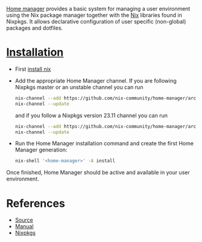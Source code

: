 [Home manager](https://github.com/nix-community/home-manager) provides a basic system for managing a user environment using the Nix package manager together with the [Nix](nix.md) libraries found in Nixpkgs. It allows declarative configuration of user specific (non-global) packages and dotfiles.

# [Installation](https://nix-community.github.io/home-manager/#sec-install-standalone)
- First [install nix](nix.md#installation)
- Add the appropriate Home Manager channel. If you are following Nixpkgs master or an unstable channel you can run

  ```bash
  nix-channel --add https://github.com/nix-community/home-manager/archive/master.tar.gz home-manager
  nix-channel --update
  ```

  and if you follow a Nixpkgs version 23.11 channel you can run

  ```bash
  nix-channel --add https://github.com/nix-community/home-manager/archive/release-23.11.tar.gz home-manager
  nix-channel --update
  ```

- Run the Home Manager installation command and create the first Home Manager generation:

  ```bash
  nix-shell '<home-manager>' -A install
  ```

Once finished, Home Manager should be active and available in your user environment.
# References

- [Source](https://github.com/nix-community/home-manager)
- [Manual](https://nix-community.github.io/home-manager/)
- [Nixpkgs](https://github.com/NixOS/nixpkgs)
